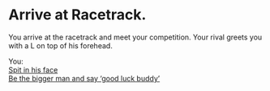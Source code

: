 # Arrive at Racetrack.  
You arrive at the racetrack and meet your competition. Your rival greets you with a L on top of his forehead.  

You:  
[Spit in his face](situations/rival-grunt.md)  
[Be the bigger man and say ‘good luck buddy’](situations/get-ready.md)


